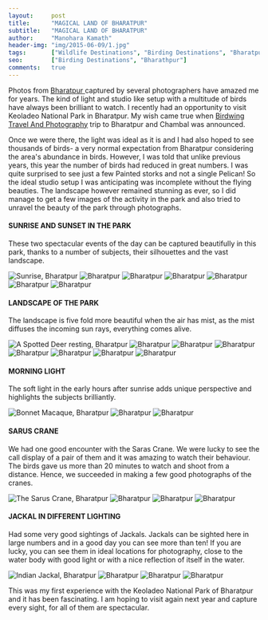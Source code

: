 ```yaml
---
layout:     post
title:      "MAGICAL LAND OF BHARATPUR"
subtitle:   "MAGICAL LAND OF BHARATPUR"
author:     "Manohara Kamath"
header-img: "img/2015-06-09/1.jpg"
tags:       ["Wildlife Destinations", "Birding Destinations", "Bharatpur"]
seo:		["Birding Destinations", "Bharathpur"]
comments:   true
---
```



<p>Photos from <a href="http://www.wilderhood.com/destination/Bharatpur"> Bharatpur </a> captured by several photographers have amazed me for years. The kind of light and studio like setup with a multitude of birds have always been brilliant to watch. I recently had an opportunity to visit Keoladeo National Park in Bharatpur. My wish came true when <a href="http://www.wilderhood.com/organizer/Birdwing%20Photography">Birdwing Travel And Photography</a> trip to Bharatpur and Chambal was announced.</p>

<p>Once we were there, the light was ideal as it is and I had also hoped to see thousands of birds- a very normal expectation from Bharatpur considering the area's abundance in birds. However, I was told that unlike previous years, this year the number of birds had reduced in great numbers. I was quite surprised to see just a few Painted storks and not a single Pelican! So the ideal studio setup I was anticipating was incomplete without the flying beauties. The landscape however remained stunning as ever, so I did manage to get a few images of the activity in the park and also tried to unravel the beauty of the park through photographs.</p>

<h4>SUNRISE AND SUNSET IN THE PARK</h4>

<p>These two spectacular events of the day can be captured beautifully in this park, thanks to a number of subjects, their silhouettes and the vast landscape.</p>

<img src="{{ site.baseurl }}/img/2015-06-09/2.jpg" alt="Sunrise, Bharatpur">
<img src="{{ site.baseurl }}/img/2015-06-09/3.jpg" alt="Bharatpur">
<img src="{{ site.baseurl }}/img/2015-06-09/4.jpg" alt="Bharatpur">
<img src="{{ site.baseurl }}/img/2015-06-09/5.jpg" alt="Bharatpur">
<img src="{{ site.baseurl }}/img/2015-06-09/6.jpg" alt="Bharatpur">
<img src="{{ site.baseurl }}/img/2015-06-09/7.jpg" alt="Bharatpur">
<img src="{{ site.baseurl }}/img/2015-06-09/8.jpg" alt="Bharatpur">

<h4>LANDSCAPE OF THE PARK</h4>

<p>The landscape is five fold more beautiful when the air has mist, as the mist diffuses the incoming sun rays, everything comes alive. </p>

<img src="{{ site.baseurl }}/img/2015-06-09/9.jpg" alt="A Spotted Deer resting, Bharatpur">
<img src="{{ site.baseurl }}/img/2015-06-09/10.jpg" alt="Bharatpur">
<img src="{{ site.baseurl }}/img/2015-06-09/11.jpg" alt="Bharatpur">
<img src="{{ site.baseurl }}/img/2015-06-09/12.jpg" alt="Bharatpur">
<img src="{{ site.baseurl }}/img/2015-06-09/13.jpg" alt="Bharatpur">
<img src="{{ site.baseurl }}/img/2015-06-09/14.jpg" alt="Bharatpur">
<img src="{{ site.baseurl }}/img/2015-06-09/15.jpg" alt="Bharatpur">
<img src="{{ site.baseurl }}/img/2015-06-09/16.jpg" alt="Bharatpur">

<h4>MORNING LIGHT</h4>

<p>The soft light in the early hours after sunrise adds unique perspective and highlights the subjects brilliantly.</p>

<img src="{{ site.baseurl }}/img/2015-06-09/17.jpg" alt="Bonnet Macaque, Bharatpur">
<img src="{{ site.baseurl }}/img/2015-06-09/18.jpg" alt="Bharatpur">
<img src="{{ site.baseurl }}/img/2015-06-09/19.jpg" alt="Bharatpur">

<h4>SARUS CRANE</h4>

<p>We had one good encounter with the Saras Crane. We were lucky to see the call display of a pair of them and it was amazing to watch their behaviour. The birds gave us more than 20 minutes to watch and shoot from a distance. Hence, we succeeded in making a few good photographs of the cranes.</p>

<img src="{{ site.baseurl }}/img/2015-06-09/20.jpg" alt="The Sarus Crane, Bharatpur">
<img src="{{ site.baseurl }}/img/2015-06-09/21.jpg" alt="Bharatpur">
<img src="{{ site.baseurl }}/img/2015-06-09/22.jpg" alt="Bharatpur">
<img src="{{ site.baseurl }}/img/2015-06-09/23.jpg" alt="Bharatpur">

<h4>JACKAL IN DIFFERENT LIGHTING</h4>

<p>Had some very good sightings of Jackals. Jackals can be sighted here in large numbers and in a good day you can see more than ten! If you are lucky, you can see them in ideal locations for photography, close to the water body with good light or with a nice reflection of itself in the water.</p>

<img src="{{ site.baseurl }}/img/2015-06-09/24.jpg" alt="Indian Jackal, Bharatpur">
<img src="{{ site.baseurl }}/img/2015-06-09/25.jpg" alt="Bharatpur">
<img src="{{ site.baseurl }}/img/2015-06-09/26.jpg" alt="Bharatpur">
<img src="{{ site.baseurl }}/img/2015-06-09/27.jpg" alt="Bharatpur">

<p>This was my first experience with the Keoladeo National Park of Bharatpur and it has been fascinating. I am hoping to visit again next year and capture every sight, for all of them are spectacular.</p>

